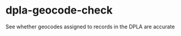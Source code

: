 dpla-geocode-check
==================

See whether geocodes assigned to records in the DPLA are accurate

